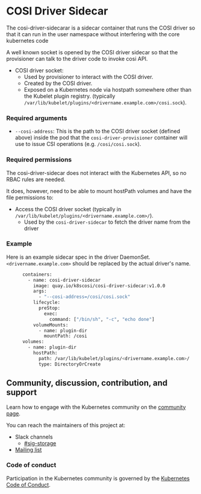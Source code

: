 # COSI Driver Sidecar

The cosi-driver-sidecarar is a sidecar container that runs the COSI driver so that it can run in the
user namespace without interfering with the core kubernetes code


A well known socket is opened by the COSI driver sidecar so that the provisioner can talk to the driver code to invoke cosi API.
* COSI driver socket:
  * Used by provisioner to interact with the COSI driver.
  * Created by the COSI driver.
  * Exposed on a Kubernetes node via hostpath somewhere other than the Kubelet plugin registry. (typically `/var/lib/kubelet/plugins/<drivername.example.com>/cosi.sock`).

### Required arguments

* `--cosi-address`: This is the path to the COSI driver socket (defined above) inside the
  pod that the `cosi-driver-provisioner` container will use to issue CSI
  operations (e.g. `/cosi/cosi.sock`).

### Required permissions

The cosi-driver-sidecar does not interact with the Kubernetes API, so no RBAC
rules are needed.

It does, however, need to be able to mount hostPath volumes and have the file
permissions to:

* Access the COSI driver socket (typically in `/var/lib/kubelet/plugins/<drivername.example.com>/`).
  * Used by the `cosi-driver-sidecar` to fetch the driver name from the driver

### Example

Here is an example sidecar spec in the driver DaemonSet. `<drivername.example.com>` should be replaced by
the actual driver's name.

```bash
      containers:
        - name: cosi-driver-sidecar
          image: quay.io/k8scosi/cosi-driver-sidecar:v1.0.0
          args:
            - "--cosi-address=/cosi/cosi.sock"
          lifecycle:
            preStop:
              exec:
                command: ["/bin/sh", "-c", "echo done"]
          volumeMounts:
            - name: plugin-dir
              mountPath: /cosi
      volumes:
        - name: plugin-dir
          hostPath:
            path: /var/lib/kubelet/plugins/<drivername.example.com>/
            type: DirectoryOrCreate
```

## Community, discussion, contribution, and support

Learn how to engage with the Kubernetes community on the [community page](http://kubernetes.io/community/).

You can reach the maintainers of this project at:

* Slack channels
  * [#sig-storage](https://kubernetes.slack.com/messages/sig-storage)
* [Mailing list](https://groups.google.com/forum/#!forum/kubernetes-sig-storage)

### Code of conduct

Participation in the Kubernetes community is governed by the [Kubernetes Code of Conduct](code-of-conduct.md).
